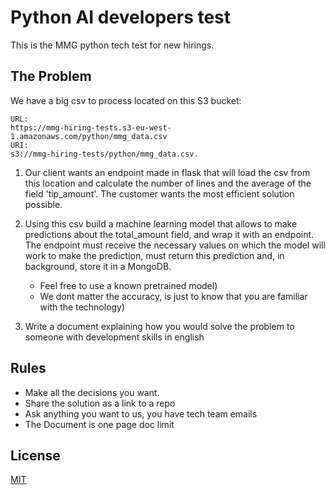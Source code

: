 # Python AI developers test

This is the MMG python tech test for new hirings.

## The Problem

We have a big csv to process located on this S3 bucket:

```
URL:
https://mmg-hiring-tests.s3-eu-west-1.amazonaws.com/python/mmg_data.csv
URI:
s3://mmg-hiring-tests/python/mmg_data.csv.
```

1. Our client wants an endpoint made in flask that will load the csv from this location and calculate the number of lines and the average of the field 'tip_amount'. The customer wants the most efficient solution possible.

2. Using this csv build a machine learning model that allows to make predictions about the total_amount field, and wrap it with an endpoint. The endpoint must receive the necessary values on which the model will work to make the prediction, must return this prediction and, in background, store it in a MongoDB.

   - Feel free to use a known pretrained model)
   - We dont matter the accuracy, is just to know that you are familiar with the technology)

3. Write a document explaining how you would solve the problem to someone with development skills in english

## Rules

- Make all the decisions you want.
- Share the solution as a link to a repo
- Ask anything you want to us, you have tech team emails
- The Document is one page doc limit

## License

[MIT](https://choosealicense.com/licenses/mit/)
